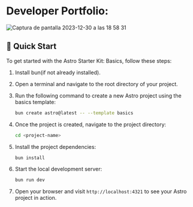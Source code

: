 # Developer Portfolio:
![Captura de pantalla 2023-12-30 a las 18 58 31](https://github.com/franciscof12/astro-portfolio-web/assets/123760628/d93457ce-b2cd-43d0-bde7-a5618d24c3e5)

## 🚀 Quick Start

To get started with the Astro Starter Kit: Basics, follow these steps:

1. Install bun(if not already installed).
2. Open a terminal and navigate to the root directory of your project.
3. Run the following command to create a new Astro project using the basics template:

    ```sh
    bun create astro@latest -- --template basics
    ```

4. Once the project is created, navigate to the project directory:

    ```sh
    cd <project-name>
    ```

5. Install the project dependencies:

    ```sh
    bun install
    ```

6. Start the local development server:

    ```sh
    bun run dev
    ```

7. Open your browser and visit `http://localhost:4321` to see your Astro project in action.

